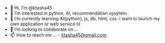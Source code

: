 - 👋 Hi, I’m @ktasha45
- 👀 I’m interested in python, AI, recommendation sysytem.
- 🌱 I’m currently learning AI(python), js, db, html, css. I want to launch my own application or web service til 
- 💞️ I’m looking to collaborate on ...
- 📫 How to reach me ... - ktasha45@gmail.com. 

<!---
ktasha45/ktasha45 is a ✨ special ✨ repository because its `README.md` (this file) appears on your GitHub profile.
You can click the Preview link to take a look at your changes.
--->

